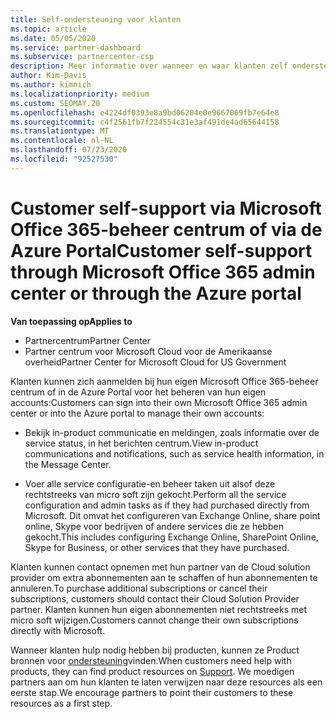 ```yaml
---
title: Self-ondersteuning voor klanten
ms.topic: article
ms.date: 05/05/2020
ms.service: partner-dashboard
ms.subservice: partnercenter-csp
description: Meer informatie over wanneer en waar klanten zelf ondersteuning kunnen uitvoeren om hun eigen accounts te beheren en wanneer ze contact opnemen met hun partner van de Cloud solution provider.
author: Kim-Davis
ms.author: kimnich
ms.localizationpriority: medium
ms.custom: SEOMAY.20
ms.openlocfilehash: e4224df0393e8a9bd06204e0e9667069fb7e64e8
ms.sourcegitcommit: c4f2561fb7f224554c31e3af491de4ad65644158
ms.translationtype: MT
ms.contentlocale: nl-NL
ms.lasthandoff: 07/23/2020
ms.locfileid: "92527530"
---
```

# <a name="customer-self-support-through-microsoft-office-365-admin-center-or-through-the-azure-portal"></a><span data-ttu-id="2c64a-103">Customer self-support via Microsoft Office 365-beheer centrum of via de Azure Portal</span><span class="sxs-lookup"><span data-stu-id="2c64a-103">Customer self-support through Microsoft Office 365 admin center or through the Azure portal</span></span>

<span data-ttu-id="2c64a-104">**Van toepassing op**</span><span class="sxs-lookup"><span data-stu-id="2c64a-104">**Applies to**</span></span>

-  <span data-ttu-id="2c64a-105">Partnercentrum</span><span class="sxs-lookup"><span data-stu-id="2c64a-105">Partner Center</span></span>
-  <span data-ttu-id="2c64a-106">Partner centrum voor Microsoft Cloud voor de Amerikaanse overheid</span><span class="sxs-lookup"><span data-stu-id="2c64a-106">Partner Center for Microsoft Cloud for US Government</span></span>

<span data-ttu-id="2c64a-107">Klanten kunnen zich aanmelden bij hun eigen Microsoft Office 365-beheer centrum of in de Azure Portal voor het beheren van hun eigen accounts:</span><span class="sxs-lookup"><span data-stu-id="2c64a-107">Customers can sign into their own Microsoft Office 365 admin center or into the Azure portal to manage their own accounts:</span></span>

-   <span data-ttu-id="2c64a-108">Bekijk in-product communicatie en meldingen, zoals informatie over de service status, in het berichten centrum.</span><span class="sxs-lookup"><span data-stu-id="2c64a-108">View in-product communications and notifications, such as service health information, in the Message Center.</span></span>

-   <span data-ttu-id="2c64a-109">Voer alle service configuratie-en beheer taken uit alsof deze rechtstreeks van micro soft zijn gekocht.</span><span class="sxs-lookup"><span data-stu-id="2c64a-109">Perform all the service configuration and admin tasks as if they had purchased directly from Microsoft.</span></span> <span data-ttu-id="2c64a-110">Dit omvat het configureren van Exchange Online, share point online, Skype voor bedrijven of andere services die ze hebben gekocht.</span><span class="sxs-lookup"><span data-stu-id="2c64a-110">This includes configuring Exchange Online, SharePoint Online, Skype for Business, or other services that they have purchased.</span></span>

<span data-ttu-id="2c64a-111">Klanten kunnen contact opnemen met hun partner van de Cloud solution provider om extra abonnementen aan te schaffen of hun abonnementen te annuleren.</span><span class="sxs-lookup"><span data-stu-id="2c64a-111">To purchase additional subscriptions or cancel their subscriptions, customers should contact their Cloud Solution Provider partner.</span></span> <span data-ttu-id="2c64a-112">Klanten kunnen hun eigen abonnementen niet rechtstreeks met micro soft wijzigen.</span><span class="sxs-lookup"><span data-stu-id="2c64a-112">Customers cannot change their own subscriptions directly with Microsoft.</span></span>

<span data-ttu-id="2c64a-113">Wanneer klanten hulp nodig hebben bij producten, kunnen ze Product bronnen voor [ondersteuning](https://partnercenter.microsoft.com/partner/support)vinden.</span><span class="sxs-lookup"><span data-stu-id="2c64a-113">When customers need help with products, they can find product resources on [Support](https://partnercenter.microsoft.com/partner/support).</span></span> <span data-ttu-id="2c64a-114">We moedigen partners aan om hun klanten te laten verwijzen naar deze resources als een eerste stap.</span><span class="sxs-lookup"><span data-stu-id="2c64a-114">We encourage partners to point their customers to these resources as a first step.</span></span>

 

 



